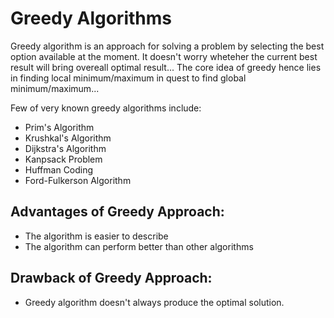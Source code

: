 # Greedy Algorithms
Greedy algorithm is an approach for solving a problem by selecting the best option available at the moment. It doesn't worry wheteher the current best result will bring overeall optimal result...
The core idea of greedy hence lies in finding local minimum/maximum in quest to find global minimum/maximum...

Few of very known greedy algorithms include:
- Prim's Algorithm
- Krushkal's Algorithm
- Dijkstra's Algorithm
- Kanpsack Problem
- Huffman Coding
- Ford-Fulkerson Algorithm

## Advantages of Greedy Approach:
- The algorithm is easier to describe
- The algorithm can perform better than other algorithms

## Drawback of Greedy Approach:
- Greedy algorithm doesn't always produce the optimal solution.
